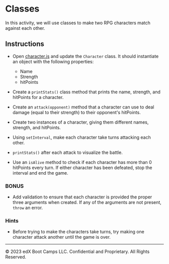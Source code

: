 # Classes

In this activity, we will use classes to make two RPG characters match against each other.

## Instructions

* Open [character.js](starter/character.js) and update the `Character` class. It should instantiate an object with the following properties:

  * Name
  * Strength
  * hitPoints

* Create a `printStats()` class method that prints the name, strength, and hitPoints for a character.

* Create an `attack(opponent)` method that a character can use to deal damage (equal to their strength) to their opponent's hitPoints.  

* Create two instances of a character, giving them different names, strength, and hitPoints. 

* Using `setInterval`, make each character take turns attacking each other. 

* `printStats()` after each attack to visualize the battle.

* Use an `isAlive` method to check if each character has more than 0 hitPoints every turn. If either character has been defeated, stop the interval and end the game.

### BONUS

* Add validation to ensure that each character is provided the proper three arguments when created. If any of the arguments are not present, `throw` an error.

### Hints

* Before trying to make the characters take turns, try making one character attack another until the game is over.

---

© 2023 edX Boot Camps LLC. Confidential and Proprietary. All Rights Reserved.
